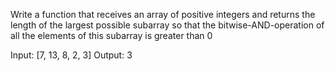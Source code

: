 Write a function that receives an array of positive integers and returns the length of the largest possible subarray so that the bitwise-AND-operation of all the elements of this subarray is greater than 0

Input: [7, 13, 8, 2, 3]
Output: 3

